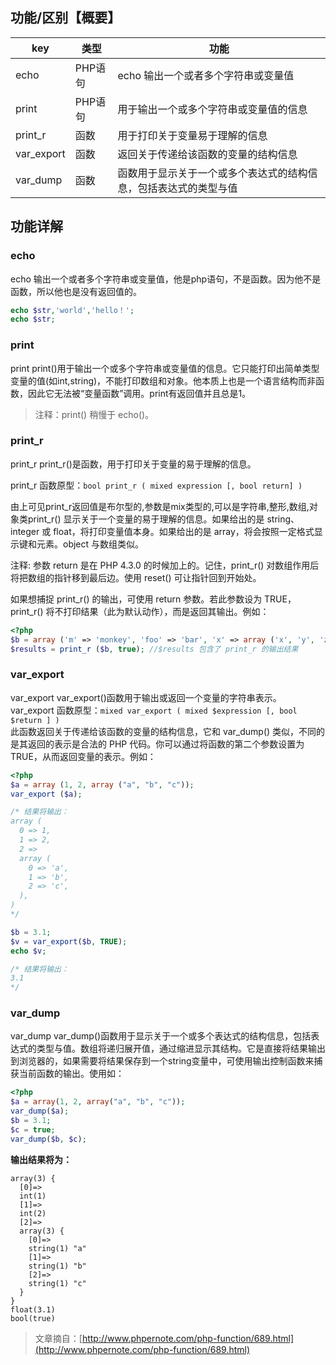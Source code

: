 ## 功能/区别【概要】

| key | 类型 | 功能 |
| --- | --- | --- |
| echo | PHP语句 | echo 输出一个或者多个字符串或变量值 |
| print | PHP语句 | 用于输出一个或多个字符串或变量值的信息 |
| print\_r | 函数 | 用于打印关于变量易于理解的信息 |
| var\_export | 函数 | 返回关于传递给该函数的变量的结构信息 |
| var\_dump | 函数 | 函数用于显示关于一个或多个表达式的结构信息，包括表达式的类型与值 |

## 功能详解

### echo

echo 输出一个或者多个字符串或变量值，他是php语句，不是函数。因为他不是函数，所以他也是没有返回值的。

```php
echo $str,'world','hello！';
echo $str;
```

### print

print print\(\)用于输出一个或多个字符串或变量值的信息。它只能打印出简单类型变量的值\(如int,string\)，不能打印数组和对象。他本质上也是一个语言结构而非函数，因此它无法被“变量函数”调用。print有返回值并且总是1。

> 注释：print\(\) 稍慢于 echo\(\)。

### print\_r

print\_r print\_r\(\)是函数，用于打印关于变量的易于理解的信息。

print\_r 函数原型：`bool print_r ( mixed expression [, bool return] )`

由上可见print\_r返回值是布尔型的,参数是mix类型的,可以是字符串,整形,数组,对象类print\_r\(\) 显示关于一个变量的易于理解的信息。如果给出的是 string、integer 或 float，将打印变量值本身。如果给出的是 array，将会按照一定格式显示键和元素。object 与数组类似。

注释: 参数 return 是在 PHP 4.3.0 的时候加上的。记住，print\_r\(\) 对数组作用后将把数组的指针移到最后边。使用 reset\(\) 可让指针回到开始处。

如果想捕捉 print\_r\(\) 的输出，可使用 return 参数。若此参数设为 TRUE， print\_r\(\) 将不打印结果（此为默认动作），而是返回其输出。例如：

```php
<?php
$b = array ('m' => 'monkey', 'foo' => 'bar', 'x' => array ('x', 'y', 'z'));
$results = print_r ($b, true); //$results 包含了 print_r 的输出结果
```

### var\_export

var\_export var\_export\(\)函数用于输出或返回一个变量的字符串表示。  
var\_export 函数原型：`mixed var_export ( mixed $expression [, bool $return ] )`  
此函数返回关于传递给该函数的变量的结构信息，它和 var\_dump\(\) 类似，不同的是其返回的表示是合法的 PHP 代码。你可以通过将函数的第二个参数设置为 TRUE，从而返回变量的表示。例如：

```php
<?php
$a = array (1, 2, array ("a", "b", "c"));
var_export ($a);

/* 结果将输出：
array (
  0 => 1,
  1 => 2,
  2 => 
  array (
    0 => 'a',
    1 => 'b',
    2 => 'c',
  ),
)
*/

$b = 3.1;
$v = var_export($b, TRUE);
echo $v;

/* 结果将输出：
3.1
*/
```

### var\_dump

var\_dump var\_dump\(\)函数用于显示关于一个或多个表达式的结构信息，包括表达式的类型与值。数组将递归展开值，通过缩进显示其结构。它是直接将结果输出到浏览器的，如果需要将结果保存到一个string变量中，可使用输出控制函数来捕获当前函数的输出。使用如：

```php
<?php
$a = array(1, 2, array("a", "b", "c"));
var_dump($a);
$b = 3.1;
$c = true;
var_dump($b, $c);
```

**输出结果将为：**

```
array(3) {
  [0]=>
  int(1)
  [1]=>
  int(2)
  [2]=>
  array(3) {
    [0]=>
    string(1) "a"
    [1]=>
    string(1) "b"
    [2]=>
    string(1) "c"
  }
}
float(3.1)
bool(true)
```

> 文章摘自：[http://www.phpernote.com/php-function/689.html](http://www.phpernote.com/php-function/689.html)




